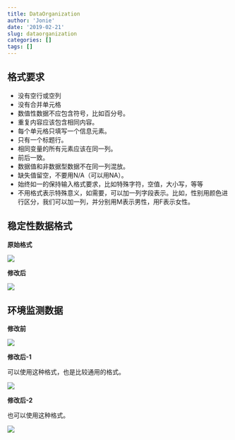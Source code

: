 ```yaml
---
title: DataOrganization
author: 'Jonie'
date: '2019-02-21'
slug: dataorganization
categories: []
tags: []
---
```


## 格式要求

- 没有空行或空列
- 没有合并单元格
- 数值性数据不应包含符号，比如百分号。
- 重复内容应该包含相同内容。
- 每个单元格只填写一个信息元素。
- 只有一个标题行。
- 相同变量的所有元素应该在同一列。
- 前后一致。
- 数据值和非数据型数据不在同一列混放。
- 缺失值留空，不要用N/A（可以用NA）。
- 始终如一的保持输入格式要求，比如特殊字符，空值，大小写，等等
- 不用格式表示特殊意义，如需要，可以加一列字段表示。比如，性别用颜色进行区分，我们可以加一列，并分别用M表示男性，用F表示女性。

## 稳定性数据格式

__原始格式__

![](https://blog-1255638709.cos.ap-chengdu.myqcloud.com/DataOrganization_stability_1.png?q-sign-algorithm=sha1&q-ak=AKIDSwYvglgsip3upueA2Q5Wk1255ht1cjKe&q-sign-time=1550725544;1550727344&q-key-time=1550725544;1550727344&q-header-list=&q-url-param-list=&q-signature=f299eac3d26d75bfcf52a71ed5787f3be763e6c0&x-cos-security-token=87d90f01c643880b560e2af4d24dcf1e1aac1fcf10001)


__修改后__

![](https://blog-1255638709.cos.ap-chengdu.myqcloud.com/DataOrganization_stability_2.png?q-sign-algorithm=sha1&q-ak=AKIDpeVmeepard0Ef3xSEBxh4MdRwfDA6YvH&q-sign-time=1550725577;1550727377&q-key-time=1550725577;1550727377&q-header-list=&q-url-param-list=&q-signature=98cdc00c27b1ac368e077fa267b52b5937e149e8&x-cos-security-token=8cf2625fd456fd70c8abbbfb2b82c72e1f30552f10001)

## 环境监测数据

__修改前__

![](https://blog-1255638709.cos.ap-chengdu.myqcloud.com/DataOrganization_stability_2.png?q-sign-algorithm=sha1&q-ak=AKIDpeVmeepard0Ef3xSEBxh4MdRwfDA6YvH&q-sign-time=1550725577;1550727377&q-key-time=1550725577;1550727377&q-header-list=&q-url-param-list=&q-signature=98cdc00c27b1ac368e077fa267b52b5937e149e8&x-cos-security-token=8cf2625fd456fd70c8abbbfb2b82c72e1f30552f10001)

__修改后-1__

可以使用这种格式，也是比较通用的格式。

![](https://blog-1255638709.cos.ap-chengdu.myqcloud.com/DataOrganization_2.png?q-sign-algorithm=sha1&q-ak=AKIDfZxU00zO0AfaenkUh4TpsWq5lMw6mTf6&q-sign-time=1550725681;1550727481&q-key-time=1550725681;1550727481&q-header-list=&q-url-param-list=&q-signature=86487168457fc8a9a77128f973801c0ab83f5a8c&x-cos-security-token=2b05673a9e481304d8e67e9eb17ae14202daa32a10001)

__修改后-2__

也可以使用这种格式。

![](https://blog-1255638709.cos.ap-chengdu.myqcloud.com/DataOrganization_3.png?q-sign-algorithm=sha1&q-ak=AKIDdBEvL0uSLzdh3vmfZlr6V3epll0TVfz5&q-sign-time=1550725710;1550727510&q-key-time=1550725710;1550727510&q-header-list=&q-url-param-list=&q-signature=7469306eac7d0ae58281a938c8cb4028682777c0&x-cos-security-token=084845a440f1ec753514cf3075af7f6dce4baee410001)
